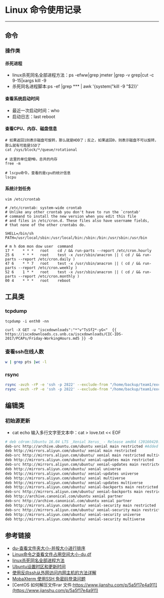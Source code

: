 # Linux 命令使用记录
***
## 命令
### 操作类
#### 杀死进程
- linux杀死同名全部进程方法：ps -efww|grep jmeter |grep -v grep|cut -c 9-15|xargs kill -9
- 杀死同名进程脚本:ps -ef |grep *** | awk '{system("kill -9 "$2)}'

#### 查看系统启动时间
- 最近一次启动时间：who
- 启动日志：last reboot

#### 查看CPU、内存、磁盘信息
```
# 如果返回1则表示磁盘可旋转，那么就是HDD了；反之，如果返回0，则表示磁盘不可以旋转，那么就有可能是SSD了
cat /sys/block/*/queue/rotational

# 这里的单位是MB，总共的内存
free -m

# lscpu命令，查看的是cpu的统计信息
lscpu
```

#### 系统计划任务
```
vim /etc/crontab

# /etc/crontab: system-wide crontab
# Unlike any other crontab you don't have to run the `crontab'
# command to install the new version when you edit this file
# and files in /etc/cron.d. These files also have username fields,
# that none of the other crontabs do.

SHELL=/bin/sh
PATH=/usr/local/sbin:/usr/local/bin:/sbin:/bin:/usr/sbin:/usr/bin

# m h dom mon dow user  command
17 *    * * *   root    cd / && run-parts --report /etc/cron.hourly
25 6    * * *   root    test -x /usr/sbin/anacron || ( cd / && run-parts --report /etc/cron.daily )
47 6    * * 7   root    test -x /usr/sbin/anacron || ( cd / && run-parts --report /etc/cron.weekly )
52 6    1 * *   root    test -x /usr/sbin/anacron || ( cd / && run-parts --report /etc/cron.monthly )
00 4    * * *   root    reboot
```

## 工具类
### tcpdump
```
tcpdump -i enth0 -nn

curl -X GET -u "iscxdownloads":"*"v"TsSf2*-yG<"  {{ https://iscxdownloads.cs.unb.ca/iscxdownloads/CIC-IDS-2017/PCAPs/Friday-WorkingHours.md5 }} -O
```

### 查看ssh在线人数
```sh
w | grep pts |wc -l
```

### rsync
```sh
rsync -avzh -rP -e 'ssh -p 2822' --exclude-from "/home/backup/team1/exclude.txt" root@119.39.96.61:/home/ /home/backup/team1/home/
rsync -avzh -rP -e 'ssh -p 2822' --exclude-from "/home/backup/team1/exclude.txt" root@119.39.96.61:/home/serverBk/node19/mongo/* /var/lib/mongo/
```

## 编辑类
### 初始源更新
- cat echo 输入多行文字至文本中：cat > love.txt << EOF
```sh
# deb cdrom:[Ubuntu 16.04 LTS _Xenial Xerus_ - Release amd64 (20160420.1)]/ xenial main restricted
deb-src http://archive.ubuntu.com/ubuntu xenial main restricted #Added by software-properties
deb http://mirrors.aliyun.com/ubuntu/ xenial main restricted
deb-src http://mirrors.aliyun.com/ubuntu/ xenial main restricted multiverse universe #Added by software-properties
deb http://mirrors.aliyun.com/ubuntu/ xenial-updates main restricted
deb-src http://mirrors.aliyun.com/ubuntu/ xenial-updates main restricted multiverse universe #Added by software-properties
deb http://mirrors.aliyun.com/ubuntu/ xenial universe
deb http://mirrors.aliyun.com/ubuntu/ xenial-updates universe
deb http://mirrors.aliyun.com/ubuntu/ xenial multiverse
deb http://mirrors.aliyun.com/ubuntu/ xenial-updates multiverse
deb http://mirrors.aliyun.com/ubuntu/ xenial-backports main restricted universe multiverse
deb-src http://mirrors.aliyun.com/ubuntu/ xenial-backports main restricted universe multiverse #Added by software-properties
deb http://archive.canonical.com/ubuntu xenial partner
deb-src http://archive.canonical.com/ubuntu xenial partner
deb http://mirrors.aliyun.com/ubuntu/ xenial-security main restricted
deb-src http://mirrors.aliyun.com/ubuntu/ xenial-security main restricted multiverse universe #Added by software-properties
deb http://mirrors.aliyun.com/ubuntu/ xenial-security universe
deb http://mirrors.aliyun.com/ubuntu/ xenial-security multiverse
```

## 参考链接
- [du-查看文件夹大小-并按大小进行排序](https://blog.csdn.net/jiaobuchong/article/details/50272761)
- [Linux命令之查看文件占用空间大小-du,df](https://blog.csdn.net/wangjunjun2008/article/details/19840671)
- [linux杀死同名全部进程方法](https://blog.csdn.net/hqzxsc2006/article/details/54614589)
- [Ubuntu设置时区和更新时间](https://blog.csdn.net/qq_20480611/article/details/50325653)
- [使用反向ssh从外网访问内网主机的方法详解](https://www.jb51.net/article/112524.htm)
- [MobaXterm 使用SSH 免密码登录问题](https://www.jiangxianli.com/?p=331)
- [CentOS 如何解压文件rar 文件:https://www.jianshu.com/p/5a5f17e4a911](https://www.jianshu.com/p/5a5f17e4a911)